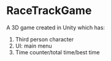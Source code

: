 # RaceTrackGame
A 3D game created in Unity which has:
1. Third person character
2. UI: main menu
3. Time counter/total time/best time
